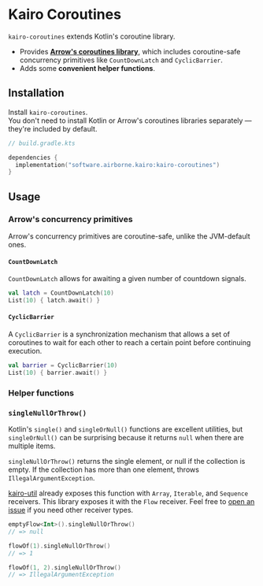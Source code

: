 # Kairo Coroutines

`kairo-coroutines` extends Kotlin's coroutine library.

- Provides **[Arrow's coroutines library](https://arrow-kt.io/learn/coroutines/)**,
  which includes coroutine-safe concurrency primitives like `CountDownLatch` and `CyclicBarrier`.
- Adds some **convenient helper functions**.

## Installation

Install `kairo-coroutines`.\
You don't need to install Kotlin or Arrow's coroutines libraries separately —
they're included by default.

```kotlin
// build.gradle.kts

dependencies {
  implementation("software.airborne.kairo:kairo-coroutines")
}
```

## Usage

### Arrow's concurrency primitives

Arrow's concurrency primitives are coroutine-safe, unlike the JVM-default ones.

#### `CountDownLatch`

`CountDownLatch` allows for awaiting a given number of countdown signals.

```kotlin
val latch = CountDownLatch(10)
List(10) { latch.await() }
```

#### `CyclicBarrier`

A `CyclicBarrier` is a synchronization mechanism that allows a set of coroutines to wait for each other
to reach a certain point before continuing execution.

```kotlin
val barrier = CyclicBarrier(10)
List(10) { barrier.await() }
```

### Helper functions

### `singleNullOrThrow()`

Kotlin's `single()` and `singleOrNull()` functions are excellent utilities,
but `singleOrNull()` can be surprising because it returns `null` when there are multiple items.

`singleNullOrThrow()` returns the single element, or null if the collection is empty.
If the collection has more than one element, throws `IllegalArgumentException`.

[kairo-util](../kairo-util) already exposes this function with `Array`, `Iterable`, and `Sequence` receivers.
This library exposes it with the `Flow` receiver.
Feel free to [open an issue](https://github.com/hudson155/kairo/issues/new)
if you need other receiver types.

```kotlin
emptyFlow<Int>().singleNullOrThrow()
// => null

flowOf(1).singleNullOrThrow()
// => 1

flowOf(1, 2).singleNullOrThrow()
// => IllegalArgumentException
```
